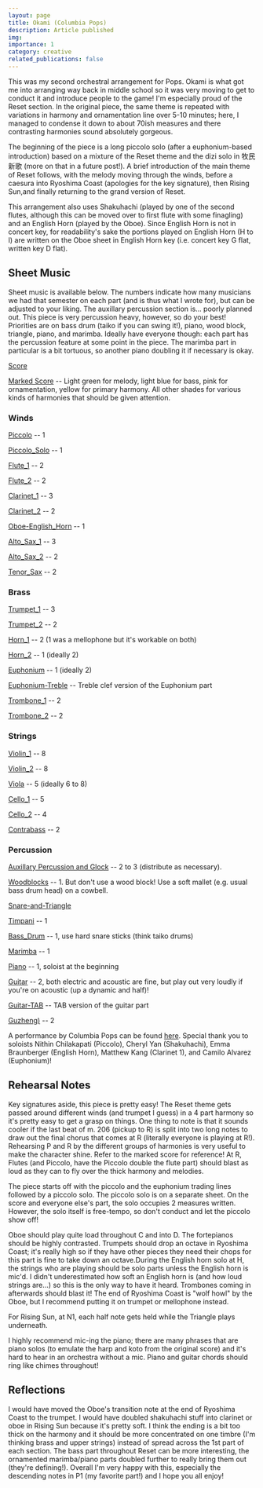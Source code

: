 ```yaml
---
layout: page
title: Okami (Columbia Pops)
description: Article published
img: 
importance: 1
category: creative
related_publications: false
---
```


This was my second orchestral arrangement for Pops. Okami is what got me into arranging way back in middle school so it was very moving to get to conduct it and introduce people to the game! I'm especially proud of the Reset section. In the original piece, the same theme is repeated with variations in harmony and ornamentation line over 5-10 minutes; here, I managed to condense it down to about 70ish measures and there contrasting harmonies sound absolutely gorgeous.

The beginning of the piece is a long piccolo solo (after a euphonium-based introduction) based on a mixture of the Reset theme and the dizi solo in 牧民新歌 (more on that in a future post!). A brief introduction of the main theme of Reset follows, with the melody moving through the winds, before a caesura into Ryoshima Coast (apologies for the key signature), then Rising Sun,and finally returning to the grand version of Reset. 

This arrangement also uses Shakuhachi (played by one of the second flutes, although this can be moved over to first flute with some finagling) and an English Horn (played by the Oboe). Since English Horn is not in concert key, for readability's sake the portions played on English Horn (H to I) are written on the Oboe sheet in English Horn key (i.e. concert key G flat, written key D flat). 

## Sheet Music
Sheet music is available below. The numbers indicate how many musicians we had that semester on each part (and is thus what I wrote for), but can be adjusted to your liking. The auxillary percussion section is... poorly planned out. This piece is very percussion heavy, however, so do your best! Priorities are on bass drum (taiko if you can swing it!), piano, wood block, triangle, piano, and marimba. Ideally have everyone though: each part has the percussion feature at some point in the piece. The marimba part in particular is a bit tortuous, so another piano doubling it if necessary is okay.

[Score](https://xiongshujun.github.io/assets/pdf/music/Okami_v6.pdf)

[Marked Score](https://xiongshujun.github.io/assets/pdf/music/Okami-v6_Marked.pdf) -- Light green for melody, light blue for bass, pink for ornamentation, yellow for primary harmony. All other shades for various kinds of harmonies that should be given attention.

### Winds
[Piccolo](https://xiongshujun.github.io/assets/pdf/music/Okami_v6-Piccolo.pdf) -- 1

[Piccolo_Solo](https://xiongshujun.github.io/assets/pdf/music/Okami_Piccolo_Solo.pdf) -- 1

[Flute_1](https://xiongshujun.github.io/assets/pdf/music/Okami_v6-Flute_1.pdf) -- 2

[Flute_2](https://xiongshujun.github.io/assets/pdf/music/Okami_v6-Flute_2.pdf) -- 2

[Clarinet_1](https://xiongshujun.github.io/assets/pdf/music/Okami_v6-Bb_Clarinet_1.pdf) -- 3

[Clarinet_2](https://xiongshujun.github.io/assets/pdf/music/Okami_v6-Bb_Clarinet_2.pdf) -- 2

[Oboe-English_Horn](https://xiongshujun.github.io/assets/pdf/music/Okami_v6-Oboe.pdf) -- 1

[Alto_Sax_1](https://xiongshujun.github.io/assets/pdf/music/Okami_v6-Alto_Saxophone_1.pdf) -- 3

[Alto_Sax_2](https://xiongshujun.github.io/assets/pdf/music/Okami_v6-Alto_Saxophone_2.pdf) -- 2

[Tenor_Sax](https://xiongshujun.github.io/assets/pdf/music/Okami_v6-Tenor_Saxophone.pdf) -- 2

### Brass
[Trumpet_1](https://xiongshujun.github.io/assets/pdf/music/Okami_v6-Bb_Trumpet_1.pdf) -- 3

[Trumpet_2](https://xiongshujun.github.io/assets/pdf/music/Okami_v6-Bb_Trumpet_2.pdf) -- 2

[Horn_1](https://xiongshujun.github.io/assets/pdf/music/Okami_v6-Horn_in_F_1.pdf) -- 2 (1 was a mellophone but it's workable on both)

[Horn_2](https://xiongshujun.github.io/assets/pdf/music/Okami_v6-Horn_in_F_2.pdf) -- 1 (ideally 2)

[Euphonium](https://xiongshujun.github.io/assets/pdf/music/Okami_v6-Euphonium.pdf) -- 1 (ideally 2)

[Euphonium-Treble](https://xiongshujun.github.io/assets/pdf/music/Okami_v6-Euphonium_(Treble).pdf) -- Treble clef version of the Euphonium part

[Trombone_1](https://xiongshujun.github.io/assets/pdf/music/Okami_v6-Trombone_1.pdf) -- 2

[Trombone_2](https://xiongshujun.github.io/assets/pdf/music/Okami_v6-Trombone_2.pdf) -- 2

### Strings
[Violin_1](https://xiongshujun.github.io/assets/pdf/music/Okami_v6-Violin_1.pdf) -- 8

[Violin_2](https://xiongshujun.github.io/assets/pdf/music/Okami_v6-Violin_2.pdf) -- 8

[Viola](https://xiongshujun.github.io/assets/pdf/music/Okami_v6-Viola.pdf) -- 5 (ideally 6 to 8)

[Cello_1](https://xiongshujun.github.io/assets/pdf/music/Okami_v6-Violoncello_1.pdf) -- 5

[Cello_2](https://xiongshujun.github.io/assets/pdf/music/Okami_v6-Violoncello_2.pdf) -- 4

[Contrabass](https://xiongshujun.github.io/assets/pdf/music/Okami_v6-Contrabass.pdf) -- 2

### Percussion

[Auxillary Percussion and Glock](https://xiongshujun.github.io/assets/pdf/music/Okami_v6-Aux._Percussion_and_Glock.pdf) -- 2 to 3 (distribute as necessary). 

[Woodblocks](https://xiongshujun.github.io/assets/pdf/music/Okami_v6-Wood_Blocks.pdf) -- 1. But don't use a wood block! Use a soft mallet (e.g. usual bass drum head) on a cowbell. 

[Snare-and-Triangle](https://xiongshujun.github.io/assets/pdf/music/Okami_v6-Snare_and_Triangle.pdf)

[Timpani](https://xiongshujun.github.io/assets/pdf/music/Okami_v6-Timpani.pdf) -- 1

[Bass_Drum](https://xiongshujun.github.io/assets/pdf/music/Okami_v6-Concert_Bass_Drum.pdf) -- 1, use hard snare sticks (think taiko drums)

[Marimba](https://xiongshujun.github.io/assets/pdf/music/Okami_v6-Marimba.pdf) -- 1

[Piano](https://xiongshujun.github.io/assets/pdf/music/Okami_v6-Piano.pdf) -- 1, soloist at the beginning

[Guitar](https://xiongshujun.github.io/assets/pdf/music/Okami_v6-Acoustic_Guitar.pdf) -- 2, both electric and acoustic are fine, but play out very loudly if you're on acoustic (up a dynamic and half)!

[Guitar-TAB](https://xiongshujun.github.io/assets/pdf/music/Okami_v6-Guitar-TAB.pdf) -- TAB version of the guitar part

[Guzheng)](https://xiongshujun.github.io/assets/pdf/music/Okami_v6-Guzheng.pdf) -- 2

A performance by Columbia Pops can be found [here](https://www.youtube.com/watch?v=StaHyZO6sLo&ab_channel=ColumbiaPops). Special thank you to soloists Nithin Chilakapati (Piccolo), Cheryl Yan (Shakuhachi), Emma Braunberger (English Horn), Matthew Kang (Clarinet 1), and Camilo Alvarez (Euphonium)!

## Rehearsal Notes
Key signatures aside, this piece is pretty easy! The Reset theme gets passed around different winds (and trumpet I guess) in a 4 part harmony so it's pretty easy to get a grasp on things. One thing to note is that it sounds cooler if the last beat of m. 206 (pickup to R) is split into two long notes to draw out the final chorus that comes at R (literally everyone is playing at R!). Rehearsing P and R by the different groups of harmonies is very useful to make the character shine. Refer to the marked score for reference! At R, Flutes (and Piccolo, have the Piccolo double the flute part) should blast as loud as they can to fly over the thick harmony and melodies.

The piece starts off with the piccolo and the euphonium trading lines followed by a piccolo solo. The piccolo solo is on a separate sheet. On the score and everyone else's part, the solo occupies 2 measures written. However, the solo itself is free-tempo, so don't conduct and let the piccolo show off!

Oboe should play quite load throughout C and into D. The fortepianos should be highly contrasted. Trumpets should drop an octave in Ryoshima Coast; it's really high so if they have other pieces they need their chops for this part is fine to take down an octave.During the English horn solo at H, the strings who are playing should be solo parts unless the English horn is mic'd. I didn't underestimated how soft an English horn is (and how loud strings are...) so this is the only way to have it heard. Trombones coming in afterwards should blast it! The end of Ryoshima Coast is "wolf howl" by the Oboe, but I recommend putting it on trumpet or mellophone instead.

For Rising Sun, at N1, each half note gets held while the Triangle plays underneath.

I highly recommend mic-ing the piano; there are many phrases that are piano solos (to emulate the harp and koto from the original score) and it's hard to hear in an orchestra without a mic. Piano and guitar chords should ring like chimes throughout!


## Reflections
I would have moved the Oboe's transition note at the end of Ryoshima Coast to the trumpet. I would have doubled shakuhachi stuff into clarinet or oboe in Rising Sun because it's pretty soft. I think the ending is a bit too thick on the harmony and it should be more concentrated on one timbre (I'm thinking brass and upper strings) instead of spread across the 1st part of each section. The bass part throughout Reset can be more interesting, the ornamented marimba/piano parts doubled further to really bring them out (they're defining!). Overall I'm very happy with this, especially the descending notes in P1 (my favorite part!) and I hope you all enjoy!